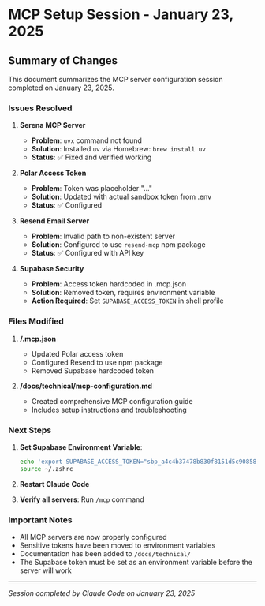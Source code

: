 # MCP Setup Session - January 23, 2025

## Summary of Changes

This document summarizes the MCP server configuration session completed on January 23, 2025.

### Issues Resolved

1. **Serena MCP Server**
   - **Problem**: `uvx` command not found
   - **Solution**: Installed `uv` via Homebrew: `brew install uv`
   - **Status**: ✅ Fixed and verified working

2. **Polar Access Token**
   - **Problem**: Token was placeholder "..."
   - **Solution**: Updated with actual sandbox token from .env
   - **Status**: ✅ Configured

3. **Resend Email Server**
   - **Problem**: Invalid path to non-existent server
   - **Solution**: Configured to use `resend-mcp` npm package
   - **Status**: ✅ Configured with API key

4. **Supabase Security**
   - **Problem**: Access token hardcoded in .mcp.json
   - **Solution**: Removed token, requires environment variable
   - **Action Required**: Set `SUPABASE_ACCESS_TOKEN` in shell profile

### Files Modified

1. **/.mcp.json**
   - Updated Polar access token
   - Configured Resend to use npm package
   - Removed Supabase hardcoded token

2. **/docs/technical/mcp-configuration.md**
   - Created comprehensive MCP configuration guide
   - Includes setup instructions and troubleshooting

### Next Steps

1. **Set Supabase Environment Variable**:
   ```bash
   echo 'export SUPABASE_ACCESS_TOKEN="sbp_a4c4b37478b830f8151d5c90858d271c7081f7f6"' >> ~/.zshrc
   source ~/.zshrc
   ```

2. **Restart Claude Code**

3. **Verify all servers**: Run `/mcp` command

### Important Notes

- All MCP servers are now properly configured
- Sensitive tokens have been moved to environment variables
- Documentation has been added to `/docs/technical/`
- The Supabase token must be set as an environment variable before the server will work

---
*Session completed by Claude Code on January 23, 2025*